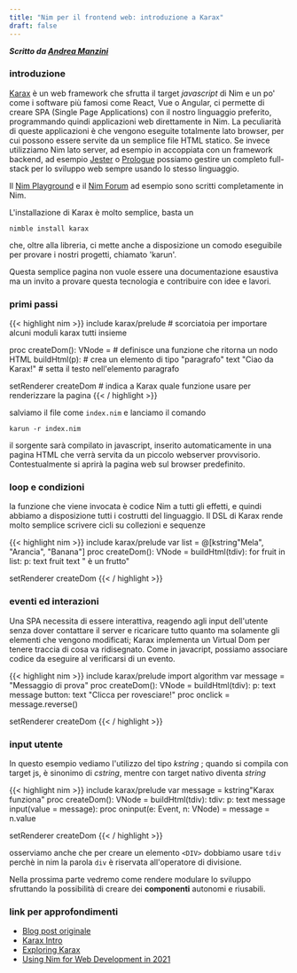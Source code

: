 ```yaml
---
title: "Nim per il frontend web: introduzione a Karax"
draft: false
---
```

***Scritto da [Andrea Manzini](https://ilmanzo.github.io/)***

### introduzione

[Karax](https://github.com/karaxnim/karax) è un web framework che sfrutta il target *javascript* di Nim e un po' come i software più famosi come React, Vue o Angular, ci permette di creare SPA (Single Page Applications) con il nostro linguaggio preferito, programmando quindi applicazioni web direttamente in Nim. La peculiarità di queste applicazioni è che vengono eseguite totalmente lato browser, per cui possono essere servite da un semplice file HTML statico.
Se invece utilizziamo Nim lato server, ad esempio in accoppiata con un framework backend, ad esempio [Jester](https://github.com/dom96/jester) o [Prologue](https://github.com/planety/prologue) possiamo gestire un completo full-stack per lo sviluppo web sempre usando lo stesso linguaggio.

Il [Nim Playground](https://play.nim-lang.org/) e il [Nim Forum](https://forum.nim-lang.org/) ad esempio sono scritti completamente in Nim.

L'installazione di Karax è molto semplice, basta un 

    nimble install karax

che, oltre alla libreria, ci mette anche a disposizione un comodo eseguibile per provare i nostri progetti, chiamato 'karun'.

Questa semplice pagina non vuole essere una documentazione esaustiva ma un invito a provare questa tecnologia e contribuire con idee e lavori.

### primi passi


{{< highlight nim >}}
include karax/prelude        # scorciatoia per importare alcuni moduli karax tutti insieme

proc createDom(): VNode =    # definisce una funzione che ritorna un nodo HTML
  buildHtml(p):              # crea un elemento di tipo "paragrafo"
    text "Ciao da Karax!" # setta il testo nell'elemento paragrafo

setRenderer createDom        # indica a Karax quale funzione usare per renderizzare la pagina
{{< / highlight >}}

salviamo il file come ```index.nim``` e lanciamo il comando

    karun -r index.nim

il sorgente sarà compilato in javascript, inserito automaticamente in una pagina HTML che verrà servita da un piccolo webserver provvisorio. Contestualmente si aprirà la pagina web sul browser predefinito.

### loop e condizioni

la funzione che viene invocata è codice Nim a tutti gli effetti, e quindi abbiamo a disposizione tutti i costrutti del linguaggio. Il DSL di Karax rende molto semplice scrivere cicli su collezioni e sequenze

{{< highlight nim >}}
include karax/prelude
var list = @[kstring"Mela", "Arancia", "Banana"]
proc createDom(): VNode =
  buildHtml(tdiv):
    for fruit in list:
      p:
        text fruit
        text " è un frutto"

setRenderer createDom
{{< / highlight >}}

### eventi ed interazioni

Una SPA necessita di essere interattiva, reagendo agli input dell'utente senza dover contattare il server e ricaricare tutto quanto ma solamente gli elementi che vengono modificati; Karax implementa un Virtual Dom per tenere traccia di cosa va ridisegnato. Come in javacript, possiamo associare codice da eseguire al verificarsi di un evento.

{{< highlight nim >}}
include karax/prelude
import algorithm
var message = "Messaggio di prova"
proc createDom(): VNode =
  buildHtml(tdiv):
    p:
      text message
    button:
      text "Clicca per rovesciare!"
      proc onclick =
        message.reverse()

setRenderer createDom
{{< / highlight >}}


### input utente

In questo esempio vediamo l'utilizzo del tipo *kstring* ; quando si compila con target js, è sinonimo di *cstring*, mentre con target nativo diventa *string*

{{< highlight nim >}}
include karax/prelude
var message = kstring"Karax funziona"
proc createDom(): VNode =
  buildHtml(tdiv):
    tdiv:
      p:
        text message
    input(value = message):
      proc oninput(e: Event, n: VNode) =
        message = n.value

setRenderer createDom
{{< / highlight >}}

osserviamo anche che per creare un elemento ```<DIV>``` dobbiamo usare ```tdiv``` perchè in nim la parola ```div``` è riservata all'operatore di divisione.

Nella prossima parte vedremo come rendere modulare lo sviluppo sfruttando la possibilità di creare dei **componenti** autonomi e riusabili.


### link per approfondimenti

- [Blog post originale](https://nim-lang.org/araq/karax.html)
- [Karax Intro](https://github.com/karaxnim/karax/blob/master/guide/Introduction.md)
- [Exploring Karax](https://moigagoo.svbtle.com/exploring-karax)
- [Using Nim for Web Development in 2021](https://arhamjain.com/2021/11/22/nim-webdev.html)









